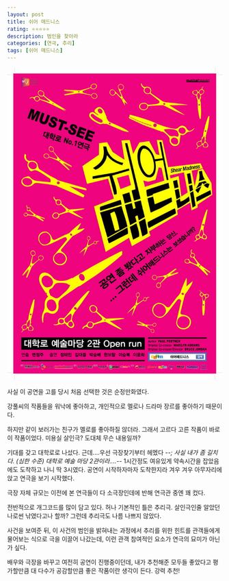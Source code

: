 ```yaml
---
layout: post
title: 쉬어 매드니스
rating: ⭐️⭐️⭐️⭐️⭐️
description: 범인을 찾아라
categories: [연극, 추리]
tags: [쉬어 매드니스]
---
```


![쉬어 매드니스](../../img/2009/shear_madness.jpg)

사실 이 공연을 고를 당시 처음 선택한 것은 순정만화였다.

강풀씨의 작품들을 워낙에 좋아하고, 개인적으로 멜로나 드라마 장르를 좋아하기 때문이다.

하지만 같이 보러가는 친구가 멜로를 좋아하질 않더라. 그래서 고르다 고른 작품이 바로 이 작품이었다.
미용실 살인극? 도대체 무슨 내용일까?

기대를 갖고 대학로로 나섰다.
근데....우선 극장찾기부터 헤멨다 -_-; 사실 내가 좀 길치다. (심한 수준)
대학로 예술 마당 2관이라....-_- 1시간정도 여유있게 약속시간을 잡았음에도 도착하고 나니 딱 3시였다. 공연이 시작하자마자 도착한지라 겨우 겨우 아무자리에 앉고 연극을 보기 시작했다.

극장 자체 규모는 이전에 본 연극들이 다 소극장인데에 반해 연극관 중엔 꽤 컸다. 

전반적으로 개그코드를 많이 담고 있다. 허나 기본적인 틀은 추리극. 살인극인줄 알았던 나로썬 낚였다고나 할까?
그런데 추리극도 나름 나쁘지 않았다.

사건을 보여준 뒤, 이 사건의 범인을 밝혀내는 과정에서 추리를 위한 힌트를 관객들에게 물어보는 식으로 극을 이끌어 나갔는데, 이런 관객 참여적인 요소가 연극의 묘미가 아닌가 싶다.

배우와 극장을 바꾸고 여전히 공연이 진행중이던데, 내가 추천해준 모두들 좋았다고 평가할만큼 대 다수가 공감할만큼 좋은 작품이란 생각이 든다. 강력 추천!
